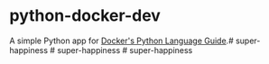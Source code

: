 # python-docker-dev

A simple Python app for [Docker's Python Language Guide](https://docs.docker.com/language/python).#   s u p e r - h a p p i n e s s  
 #   s u p e r - h a p p i n e s s  
 #   s u p e r - h a p p i n e s s  
 